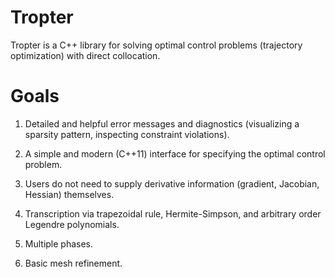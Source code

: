 Tropter
=======

Tropter is a C++ library for solving optimal control problems (trajectory
optimization) with direct collocation. 

Goals
=====

1. Detailed and helpful error messages and diagnostics (visualizing a 
sparsity pattern, inspecting constraint violations).

2. A simple and modern (C++11) interface for specifying the optimal control 
   problem.

3. Users do not need to supply derivative information (gradient, Jacobian, 
   Hessian) themselves.
   
4. Transcription via trapezoidal rule, Hermite-Simpson, and arbitrary order 
   Legendre polynomials.
   
5. Multiple phases.

6. Basic mesh refinement.
